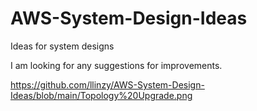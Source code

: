 # AWS-System-Design-Ideas
Ideas for system designs 

I am looking for any suggestions for improvements.

https://github.com/llinzy/AWS-System-Design-Ideas/blob/main/Topology%20Upgrade.png
